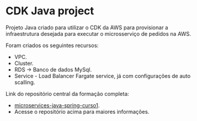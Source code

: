 # CDK Java project

Projeto Java criado para utilizar o CDK da AWS para provisionar a infraestrutura desejada para executar o microsserviço de pedidos na AWS.

Foram criados os seguintes recursos:

- VPC.
- Cluster.
- RDS -> Banco de dados MySql.
- Service - Load Balancer Fargate service, já com configurações de auto scalling.

Link do repositório central da formação completa: 
- <a href="https://github.com/joaovbarros1/microservices-java-spring-curso1" target="_blank">microservices-java-spring-curso1</a>.
- Acesse o repositório acima para maiores informações.
